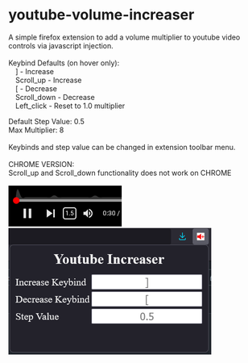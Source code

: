 # youtube-volume-increaser<br>
A simple firefox extension to add a volume multiplier to youtube video controls via javascript injection.<br>
<br>
Keybind Defaults (on hover only):<br>
&emsp;] - Increase<br>
&emsp;Scroll_up - Increase<br>
&emsp;[ - Decrease<br>
&emsp;Scroll_down - Decrease<br>
&emsp;Left_click - Reset to 1.0 multiplier<br>
 
Default Step Value: 0.5<br>
Max Multiplier: 8<br>
<br>
Keybinds and step value can be changed in extension toolbar menu.<br>
<br>
CHROME VERSION:<br>
Scroll_up and Scroll_down functionality does not work on CHROME<br>
<br>
![img_1](img_1.png)<br>
![img_2](img_2.png)
